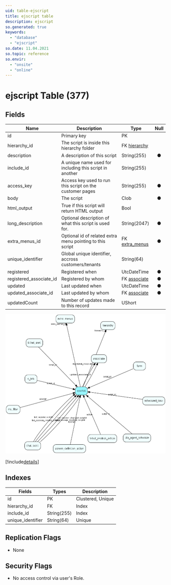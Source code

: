 ```yaml
---
uid: table-ejscript
title: ejscript table
description: ejscript
so.generated: true
keywords:
  - "database"
  - "ejscript"
so.date: 11.04.2021
so.topic: reference
so.envir:
  - "onsite"
  - "online"
---
```


# ejscript Table (377)

## Fields

| Name | Description | Type | Null |
|------|-------------|------|:----:|
|id|Primary key|PK| |
|hierarchy\_id|The script is inside this hierarchy folder|FK [hierarchy](hierarchy.md)| |
|description|A description of this script|String(255)|&#x25CF;|
|include\_id|A unique name used for including this script in another|String(255)| |
|access\_key|Access key used to run this script on the customer pages|String(255)|&#x25CF;|
|body|The script|Clob|&#x25CF;|
|html\_output|True if this script will return HTML output|Bool| |
|long\_description|Optional description of what this script is used for.|String(2047)|&#x25CF;|
|extra\_menus\_id|Optional id of related extra menu pointing to this script|FK [extra_menus](extra-menus.md)|&#x25CF;|
|unique\_identifier|Global unique identifier, accross customers/tenants|String(64)| |
|registered|Registered when|UtcDateTime|&#x25CF;|
|registered\_associate\_id|Registered by whom|FK [associate](associate.md)|&#x25CF;|
|updated|Last updated when|UtcDateTime|&#x25CF;|
|updated\_associate\_id|Last updated by whom|FK [associate](associate.md)|&#x25CF;|
|updatedCount|Number of updates made to this record|UShort| |


![ejscript table relationship diagram](./media/ejscript.png)

[!include[details](./includes/ejscript.md)]

## Indexes

| Fields | Types | Description |
|--------|-------|-------------|
|id |PK |Clustered, Unique |
|hierarchy\_id |FK |Index |
|include\_id |String(255) |Index |
|unique\_identifier |String(64) |Unique |

## Replication Flags

* None

## Security Flags

* No access control via user's Role.


